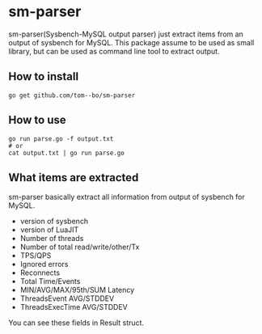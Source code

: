 # sm-parser

sm-parser(Sysbench-MySQL output parser) just extract items from an output of sysbench for MySQL.
This package assume to be used as small library, but can be used as command line tool to extract output.

## How to install

```
go get github.com/tom--bo/sm-parser
```

## How to use

```
go run parse.go -f output.txt
# or
cat output.txt | go run parse.go
```


## What items are extracted

sm-parser basically extract all information from output of sysbench for MySQL.  

- version of sysbench
- version of LuaJIT
- Number of threads
- Number of total read/write/other/Tx
- TPS/QPS
- Ignored errors
- Reconnects
- Total Time/Events
- MIN/AVG/MAX/95th/SUM Latency
- ThreadsEvent AVG/STDDEV
- ThreadsExecTime AVG/STDDEV

You can see these fields in Result struct.


